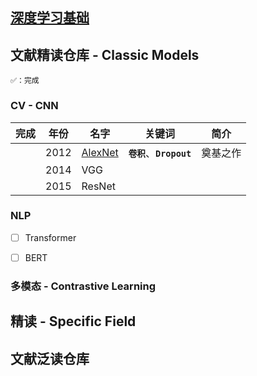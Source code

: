## [深度学习基础](./Base/README.md)

## 文献精读仓库 - Classic Models

```
✅：完成
```
### CV - CNN



| 完成 | 年份 | 名字                                                         | 关键词   | 简介                                                     |
| ------ | ---- | ------------------------------------------------------------ | -------------------- | ------------------|
|       | 2012 | [AlexNet](./CNN/AlexNet.md) |   **`卷积`**、**`Dropout`**           |  奠基之作
|       | 2014 | VGG |              |  
|       | 2015 | ResNet |              |  


### NLP
- [ ] Transformer
- [ ] BERT


### 多模态 - Contrastive Learning

## 精读 - Specific Field

## 文献泛读仓库